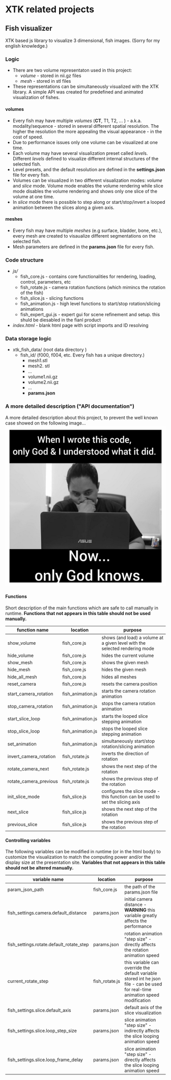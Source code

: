 # XTK related projects

## Fish visualizer

XTK based js library to visualize 3 dimensional,  fish images. (Sorry for my english knowledge.)

### Logic
* There are two volume representaton used  in this project:  
    * _volume_   - stored in nii.gz files
    * _mesh_ - stored in stl files
* These representations can be simultaneously visualized with the XTK library. A simple API was created for predefined and animated visualization of fishes.

#### volumes
* Every fish may have multiple _volumes_ (**CT**, T1, T2, ... ) - a.k.a. modality/sequence - stored in several different spatial resolution. The higher the resolution the more appealing the visual appearance - in the cost of speed.
* Due to performance issues only one volume can be visualized at one time.
* Each volume may have several visualization preset called *level*s. Different *levels*  defined to visualize different internal structures of the selected fish.
* Level presets, and the default resolution are defined in the **settings.json** file for every fish.
* Volumes can be visualized in two different visualization modes: *volume* and *slice* mode. Volume mode enables the volume rendering while slice mode disables the volume rendering and shows only one slice of the volume at one time.
* In *slice* mode there is possible to step along or start/stop/invert a looped animation between the slices along a given axis. 

#### meshes
* Every fish may have multiple _meshes_ (e.g surface, bladder, bone, etc.), every mesh are created to visaualize different segmentations on the selected fish.
* Mesh parameters are defined in the **params.json** file for every fish.

### Code structure
* _js/_
    * fish_core.js - contains  core functionalities for rendering, loading, control, parameters, etc
    * fish_rotate.js - camera rotation functions (which mimincs the rotation of the fish) 
    * fish_slice.js - slicing functions
    * fish_animation.js - high level functions to start/stop rotation/slicing animations
    * fish_expert_gui.js - expert gui for scene refinement and setup. this shuld be diesabled in the fianl product
* _index.html_ - blank html page with script imports and ID resolving

### Data storage logic
* xtk_fish_data/ (root data directory )
    * fish_id/ (f000, f004, etc. Every fish has a unique directory.)
        * mesh1.stl
        * mesh2. stl
        * ...
        * volume1.nii.gz
        * volume2.nii.gz
        * ...
        * **params.json**

### A more detailed description ("API documentation") 
A more detailed description about this project, to prevent the well known case showed on the following image...
![Only Gond knows](only_god_knows.jpeg) 
#### Functions
Short description of the main functions which are safe to call manually in runtime. **Functions that not appears in this table should not be used manually.**

function name | location | purpose
-|-|-
show_volume | fish_core.js | shows (and load) a volume at a given level with the selected rendering mode
hide_volume | fish_core.js | hides the current volume
show_mesh | fish_core.js | shows the given mesh
hide_mesh | fish_core.js | hides the given mesh
hide_all_mesh | fish_core.js | hides all meshes
reset_camera |  fish_core.js | resets the camera position
start_camera_rotation | fish_animation.js | starts the camera rotation animation
stop_camera_rotation | fish_animation.js | stops the camera rotation animation
start_slice_loop | fish_animation.js | starts the looped slice stepping  animation
stop_slice_loop  | fish_animation.js | stops the looped slice stepping  animation
set_animation | fish_animation.js |  simultaneously start/stop rotation/slicing animation
invert_camera_rotation | fish_rotate.js | inverts the direction of rotation
rotate_camera_next  | fish_rotate.js | shows the next step of the rotation
rotate_camera_previous  | fish_rotate.js | shows the previous step of the rotation
init_slice_mode | fish_slice.js | configures the slice mode - this function can be used to set the slicing axis
next_slice | fish_slice.js | shows the next step of the rotation
previous_slice | fish_slice.js | shows the previous step of the rotation


#### Controlling variables
The following variables can be modified in runtime (or in the html body) to customize the visualization to match the computing power and/or the display size at the presentation site.
**Variables that not appears in this table should not be altered manually.**

variable name | location | purpose
-|-|-
param_json_path | fish_core.js | the path of the params.json file
fish_settings.camera.default_distance | params.json | initial camera distance - **WARNING**  this variable greatly affects the performance
fish_settings.rotate.default_rotate_step | params.json | rotation animation "step size" - directly affects the rotation animation speed
current_rotate_step | fish_rotate.js | this variable can override the default variable stored int he json file - can be used for real-time animation speed modification
fish_settings.slice.default_axis | params.json | default axis of the slice visualization
fish_settings.slice.loop_step_size | params.json | slice animation "step size" - indirectly affects the slice looping animation speed
fish_settings.slice.loop_frame_delay | params.json | slice animation "step size" - directly affects the slice looping animation speed
